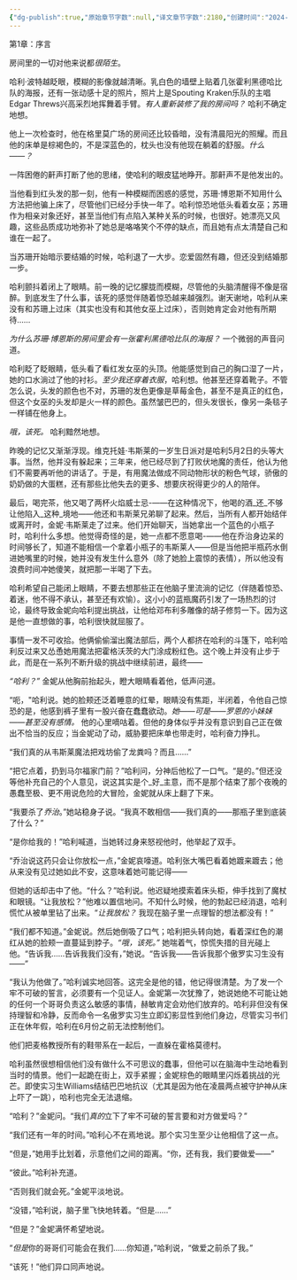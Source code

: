 ```yaml
---
{"dg-publish":true,"原始章节字数":null,"译文章节字数":2180,"创建时间":"2024-11-18, 01:32:56","修改时间":"2024-11-18, 17:05:31","作者注":null,"译者注":null,"permalink":"/【未授翻】一系列不断升级的冒险/第一章/","dgPassFrontmatter":true}
---
```


第1章：序言

房间里的一切对他来说都*很陌生*。

哈利·波特越眨眼，模糊的影像就越清晰。乳白色的墙壁上贴着几张霍利黑德哈比队的海报，还有一张动感十足的照片，照片上是Spouting Kraken乐队的主唱Edgar Threws兴高采烈地挥舞着手臂。*有人重新装修了我的房间吗？* 哈利不确定地想。

他上一次检查时，他在格里莫广场的房间还比较昏暗，没有清晨阳光的照耀。而且他的床单是棕褐色的，不是深蓝色的，枕头也没有他现在躺着的舒服。*什么——？*

一阵困倦的鼾声打断了他的思绪，使哈利的眼皮猛地睁开。那鼾声不是他发出的。

当他看到红头发的那一刻，他有一种模糊而困惑的感觉，苏珊·博恩斯不知用什么方法把他骗上床了，尽管他们已经分手快一年了。哈利惊恐地低头看着女巫；苏珊作为相亲对象还好，甚至当他们有点陷入某种关系的时候，也很好。她漂亮又风趣，这些品质成功地弥补了她总是咯咯笑个不停的缺点，而且她有点太清楚自己和谁在一起了。

当苏珊开始暗示要结婚的时候，哈利退了一大步。恋爱固然有趣，但还没到结婚那一步。

哈利颤抖着闭上了眼睛。前一晚的记忆朦胧而模糊，尽管他的头脑清醒得不像是宿醉。到底发生了什么事，该死的感觉伴随着惊恐越来越强烈。谢天谢地，哈利从来没有和苏珊上过床（其实也没有和其他女巫上过床），否则她肯定会对他有所期待……

*为什么苏珊·博恩斯的房间里会有一张霍利黑德哈比队的海报？* 一个微弱的声音问道。

哈利眨了眨眼睛，低头看了看红发女巫的头顶。他能感觉到自己的胸口湿了一片，她的口水淌过了他的衬衫。*至少我还穿着衣服*，哈利想。他甚至还穿着靴子。不管怎么说，头发的颜色也不对，苏珊的发色更像是草莓金色，甚至不是真正的红色，但这个女巫的头发却是火一样的颜色。虽然皱巴巴的，但头发很长，像另一条毯子一样铺在他身上。

*哦，该死。* 哈利黯然地想。

昨晚的记忆又渐渐浮现。维克托娃·韦斯莱的一岁生日派对是哈利5月2日的头等大事。当然，他并没有躲起来；三年来，他已经尽到了打败伏地魔的责任，他认为他们不需要再听他的讲话了。于是，有用魔法做成不同动物形状的粉色气球，骄傲的奶奶做的大蛋糕，还有那些比他失去的更多、想要庆祝得更少的人的陪伴。

最后，喝完茶，他又喝了两杯火焰威士忌-——在这种情况下，他喝的酒_还_不够让他陷入_这种_境地——他还和韦斯莱兄弟聊了起来。然后，当所有人都开始结伴或离开时，金妮·韦斯莱走了过来。他们开始聊天，当她拿出一个蓝色的小瓶子时，哈利什么多想。他觉得奇怪的是，她一点都不愿意喝-——他在乔治身边呆的时间够长了，知道不能相信一个拿着小瓶子的韦斯莱人——但是当他把半瓶药水倒进她嘴里的时候，她并没有发生什么意外（除了她脸上震惊的表情），所以他没有浪费时间冲她傻笑，就把那一半喝了下去。

哈利希望自己能闭上眼睛，不要去想那些正在他脑子里流淌的记忆（伴随着惊恐、着迷，他不得不承认，甚至还有欢愉）。这小小的蓝瓶魔药引发了一场热烈的讨论，最终导致金妮向哈利提出挑战，让他给邓布利多雕像的胡子修剪一下。因为这是他一直想做的事，哈利很快就屈服了。

事情一发不可收拾。他俩偷偷溜出魔法部后，两个人都挤在哈利的斗篷下，哈利哈利反过来又怂恿她用魔法把霍格沃茨的大门涂成粉红色。这个晚上并没有止步于此，而是在一系列不断升级的挑战中继续前进，最终——

*“哈利？”* 金妮从他胸前抬起头，瞪大眼睛看着他，低声问道。

“呃，"哈利说。她的脸颊还泛着睡意的红晕，眼睛没有焦距，半闭着，令他自己惊恐的是，他感到裤子里有一股兴奋在蠢蠢欲动。*她——可是——罗恩的小妹妹——甚至没有感情。* 他的心里嘀咕着。但他的身体似乎并没有意识到自己正在做出不恰当的反应；当金妮动了动，威胁要把床单也带走时，哈利奋力挣扎。

“我们真的从韦斯莱魔法把戏坊偷了龙粪吗？而且……”

“把它点着，扔到马尔福家门前？”哈利问，分神后他松了一口气。“是的。”但还没等他补充自己的个人意见，说这其实是个_好_主意，而不是那个结束了那个夜晚的愚蠢至极、更不用说危险的大冒险，金妮就从床上翻了下来。

“我要杀了*乔治*。”她站稳身子说。“我真不敢相信——我们真的——那瓶子里到底装了什么？”

“是你给我的！”哈利喊道，当她转过身来怒视他时，他举起了双手。

“乔治说这药只会让你放松一点，”金妮哀嚎道。哈利张大嘴巴看着她踱来踱去；他从来没有见过她如此不安，这意味着她可能记得——

但她的话却击中了他。“什么？”哈利说。他迟疑地摸索着床头柜，伸手找到了魔杖和眼镜。“让我放松？”他难以置信地问。不知什么时候，他的勃起已经消退，哈利慌忙从被单里钻了出来。“*让我放松？* 我现在脑子里一点理智的想法都没有！”

“我们都不知道。”金妮说。然后她倒吸了口气；哈利把头转向她，看着深红色的潮红从她的脸颊一直蔓延到脖子。*“哦，该死。”* 她喘着气，惊慌失措的目光碰上他。“告诉我……告诉我我们没有，”她说。“告诉我——告诉我那个傲罗实习生没有——”

“我认为他做了。”哈利诚实地回答。这完全是他的错，他记得很清楚。为了发一个牢不可破的誓言，必须要有一个见证人。金妮第一次犹豫了，她说她绝不可能让她的任何一个哥哥负责这么敏感的事情，赫敏肯定会劝他们放弃的。哈利非但没有保持理智和冷静，反而命令一名傲罗实习生立即幻影显性到他们身边，尽管实习书们正在休年假，哈利在6月份之前无法控制他们。

他们把麦格教授所有的鞋带系在一起后，一直躲在霍格莫德村。

哈利虽然很想相信他们没有做什么不可思议的蠢事，但他可以在脑海中生动地看到当时的情景。他们一起跪在街上，双手紧握；金妮棕色的眼睛里闪烁着挑战的光芒。即使实习生Williams结结巴巴地抗议（尤其是因为他在凌晨两点被守护神从床上吓了一跳），哈利也完全无法退缩。

“哈利？”金妮问。“我们*真的*立下了牢不可破的誓言要和对方做爱吗？”

“我们还有一年的时间。”哈利心不在焉地说。那个实习生至少让他相信了这一点。

“但是，”她用手比划着，示意他们之间的距离。“你，还有我，我们要做爱——”

“彼此。”哈利补充道。

“否则我们就会死。”金妮平淡地说。

“没错，”哈利说，脑子里飞快地转着。“但是……”

“但是？”金妮满怀希望地说。

“*但是*你的哥哥们可能会在我们……你知道，”哈利说，“做爱之前杀了我。”

“该死！”他们异口同声地说。